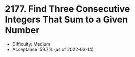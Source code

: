 # 2177. Find Three Consecutive Integers That Sum to a Given Number
- Difficulty: Medium
- Acceptance: 59.7% (as of 2022-03-14)
